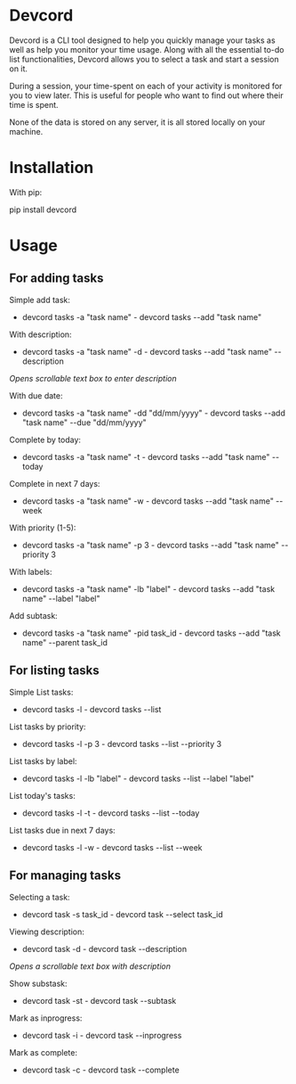 # Devcord

Devcord is a CLI tool designed to help you quickly manage your tasks as well as
help you monitor your time usage. Along with all the essential to-do list functionalities, Devcord allows you to select a task and start a session on it.

During a session, your time-spent on each of your activity is monitored for you to view later. This is useful for people who want to find out where their time is spent.

None of the data is stored on any server, it is all stored locally on your machine.

# Installation

With pip:

pip install devcord

# Usage

## For adding tasks

Simple add task:
- devcord tasks -a "task name" - devcord tasks --add "task name"

With description:
- devcord tasks -a "task name" -d - devcord tasks --add "task name" --description

_Opens scrollable text box to enter description_

With due date:
- devcord tasks -a "task name" -dd "dd/mm/yyyy" - devcord tasks --add "task name" --due "dd/mm/yyyy"

Complete by today:
- devcord tasks -a "task name" -t - devcord tasks --add "task name" --today

Complete in next 7 days:
- devcord tasks -a "task name" -w - devcord tasks --add "task name" --week

With priority (1-5):
- devcord tasks -a "task name" -p 3 - devcord tasks --add "task name" --priority 3

With labels:
- devcord tasks -a "task name" -lb "label" - devcord tasks --add "task name" --label "label"

Add subtask:
- devcord tasks -a "task name" -pid task_id - devcord tasks --add "task name" --parent task_id

## For listing tasks

Simple List tasks:
- devcord tasks -l - devcord tasks --list

List tasks by priority:
- devcord tasks -l -p 3 - devcord tasks --list --priority 3

List tasks by label:
- devcord tasks -l -lb "label" - devcord tasks --list --label "label"

List today's tasks:
- devcord tasks -l -t - devcord tasks --list --today

List tasks due in next 7 days:
- devcord tasks -l -w - devcord tasks --list --week

## For managing tasks

Selecting a task:
- devcord task -s task_id - devcord task --select task_id

Viewing description:
- devcord task -d - devcord task --description

_Opens a scrollable text box with description_

Show substask:
- devcord task -st - devcord task --subtask

Mark as inprogress:
- devcord task -i - devcord task --inprogress

Mark as complete:
- devcord task -c - devcord task --complete
